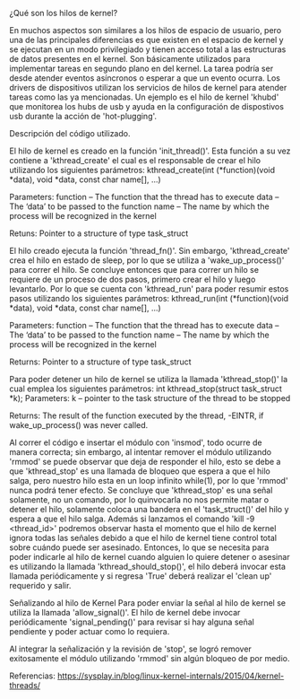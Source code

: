 ¿Qué son los hilos de kernel?

En muchos aspectos son similares a los hilos de espacio de usuario, pero una de las principales diferencias es que existen en el espacio de kernel y se ejecutan en un modo privilegiado y tienen acceso total a las estructuras de datos presentes en el kernel.
Son básicamente utilizados para implementar tareas en segundo plano en del kernel. La tarea podría ser desde atender eventos asíncronos o esperar a que un evento ocurra. Los drivers de dispositivos utilizan los servicios de hilos de kernel para atender tareas como las ya mencionadas. Un ejemplo es el hilo de kernel 'khubd' que monitorea los hubs de usb y ayuda en la configuración de dispostivos usb durante la acción de 'hot-plugging'.

Descripción del código utilizado.

El hilo de kernel es creado en la función 'init_thread()'. Esta función a su vez contiene a 'kthread_create' el cual es el responsable de crear el hilo utilizando los siguientes parámetros:
kthread_create(int (*function)(void *data), void *data, const char name[], ...)

Parameters:
function – The function that the thread has to execute
data – The ‘data’ to be passed to the function
name – The name by which the process will be recognized in the kernel

Retuns: Pointer to a structure of type task_struct

El hilo creado ejecuta la función 'thread_fn()'. Sin embargo, 'kthread_create' crea el hilo en estado de sleep, por lo que se utiliza a 'wake_up_process()' para correr el hilo. Se concluye entonces que para correr un hilo se requiere de un proceso de dos pasos, primero crear el hilo y luego levantarlo. Por lo que se cuenta con 'kthread_run' para poder resumir estos pasos utilizando los siguientes parámetros:
kthread_run(int (*function)(void *data), void *data, const char name[], ...)

Parameters:
function – The function that the thread has to execute
data – The ‘data’ to be passed to the function
name – The name by which the process will be recognized in the kernel

Returns: Pointer to a structure of type task_struct

Para poder detener un hilo de kernel se utiliza la llamada 'kthread_stop()' la cual emplea los siguientes parámetros:
int kthread_stop(struct task_struct *k);
Parameters:
k – pointer to the task structure of the thread to be stopped

Returns:  The result of the function executed by the thread, -EINTR, if wake_up_process() was never called.

Al correr el código e insertar el módulo con 'insmod', todo ocurre de manera correcta; sin embargo, al intentar remover el módulo utilizando 'rmmod' se puede observar que deja de responder el hilo, esto se debe a que 'kthread_stop' es una llamada de bloqueo que espera a que el hilo salga, pero nuestro hilo esta en un loop infinito while(1), por lo que 'rmmod' nunca podrá tener efecto. Se concluye que 'kthread_stop' es una señal solamente, no un comando, por lo quinvocarla no nos permite matar o detener el hilo, solamente coloca una bandera en el 'task_struct()' del hilo y espera a que el hilo salga. 
Además si lanzamos el comando 'kill -9 <thread_id>' podremos observar hasta el momento que el hilo de kernel ignora todas las señales debido a que el hilo de kernel tiene control total sobre cuándo puede ser asesinado. 
Entonces, lo que se necesita para poder indicarle al hilo de kernel cuando alguien lo quiere detener o asesinar es utilizando la llamada 'kthread_should_stop()', el hilo deberá invocar esta llamada periódicamente y si regresa 'True' deberá realizar el 'clean up' requerido y salir. 

Señalizando al hilo de Kernel
Para poder enviar la señal al hilo de kernel se utiliza la llamada 'allow_signal()'. El hilo de kernel debe invocar periódicamente 'signal_pending()' para revisar si hay alguna señal pendiente y poder actuar como lo requiera. 

Al integrar la señalización y la revisión de 'stop', se logró remover exitosamente el módulo utilizando 'rmmod' sin algún bloqueo de por medio. 

Referencias:
https://sysplay.in/blog/linux-kernel-internals/2015/04/kernel-threads/
